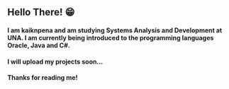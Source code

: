 ## Hello There! 😁

#### I am kaiknpena and am studying Systems Analysis and Development at UNA. I am currently being introduced to the programming languages Oracle, Java and C#.

#### I will upload my projects soon...

#### Thanks for reading me!
